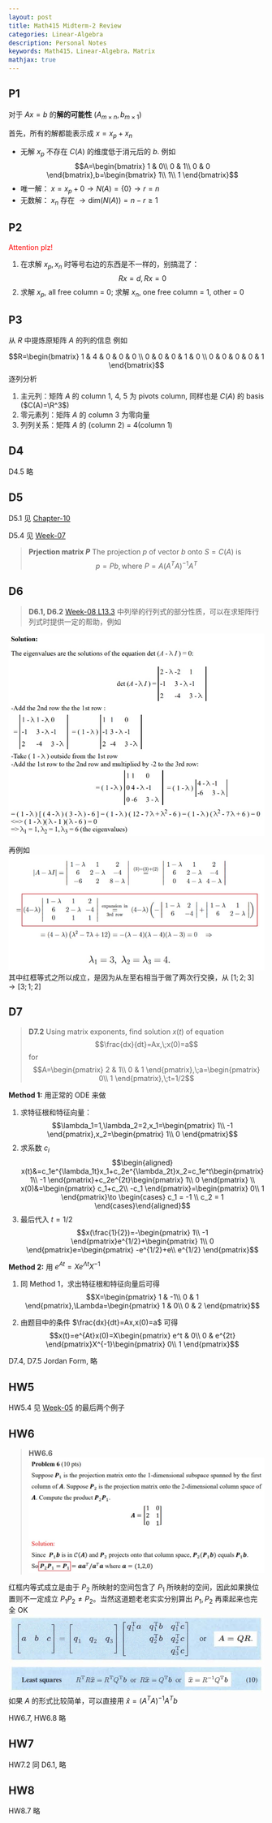 ```yaml
---
layout: post
title: Math415 Midterm-2 Review
categories: Linear-Algebra
description: Personal Notes
keywords: Math415，Linear-Algebra，Matrix
mathjax: true
---
```



## P1
对于 $Ax=b$ 的**解的可能性** ($A_{m\times n},b_{m\times 1}$)

首先，所有的解都能表示成 $x=x_p+x_n$
- 无解
$x_p$ 不存在 $C(A)$ 的维度低于消元后的 $b$. 例如
$$A=\begin{bmatrix}
1 & 0\\
0 & 1\\
0 & 0
\end{bmatrix},b=\begin{bmatrix}
1\\
1\\
1
\end{bmatrix}$$
- 唯一解：
$x=x_p+0\to N(A)=\{0\}\to r=n$
- 无数解：
$x_n$ 存在 $\to \text{dim}(N(A))=n-r \geq 1$

## P2
<font color='red'>Attention plz!</font>
1. 在求解 $x_p,x_n$ 时等号右边的东西是不一样的，别搞混了：
$$Rx=d,Rx=0$$
2. 求解 $x_p$, all free column = 0; 求解 $x_n$, one free column = 1, other = 0

## P3 
从 $R$ 中提炼原矩阵 $A$ 的列的信息
例如

$$R=\begin{bmatrix}
   1 & 4 & 0 & 0 & 0 \\
   0 & 0 & 0 & 1 & 0 \\
   0 & 0 & 0 & 0 & 1 
\end{bmatrix}$$
逐列分析
1. 主元列：矩阵 $A$ 的 column 1, 4, 5 为 pivots column, 同样也是 $C(A)$ 的 basis ($C(A)=\R^3$)
2. 零元素列：矩阵 $A$ 的 column 3 为零向量
3. 列列关系：矩阵 $A$ 的 (column 2) = 4(column 1)

## D4

D4.5 略

## D5

D5.1 见 [Chapter-10](https://zhekaili.github.io/0001/01/10/Math415-chapter-10/)

D5.4 见 [Week-07](https://zhekaili.github.io/0001/04/07/Math415-slides-week-07/#113-projection-of-a-vector-onto-a-subspace-in-mathbbrn)
> **Prjection matrix $P$**
> The projection $p$ of vector $b$ onto $S=C(A)$ is
$$p=Pb,\text{where }P=A(A^TA)^{-1}A^T$$

## D6

> **D6.1, D6.2**
[Week-08 L13.3](https://zhekaili.github.io/0001/04/08/Math415-slides-week-08/#133-properties-of-determinants) 中列举的行列式的部分性质，可以在求矩阵行列式时提供一定的帮助，例如

![pic5](/images/2020/Snipaste_2020-11-24_22-40-58.jpg)

再例如
![pic6](/images/2020/Snipaste_2020-11-25_08-56-48.jpg)
其中红框等式之所以成立，是因为从左至右相当于做了两次行交换，从 $[1;2;3]\to[3;1;2]$


## D7
> **D7.2**
> Using matrix exponents, find solution $x(t)$ of equation
$$\frac{dx}{dt}=Ax,\;x(0)=a$$
for $$A=\begin{pmatrix}
2 & 1\\
0 & 1
\end{pmatrix},\;a=\begin{pmatrix}
0\\
1
\end{pmatrix},\;t=1/2$$

**Method 1:** 用正常的 ODE 来做
1. 求特征根和特征向量：
$$\lambda_1=1,\lambda_2=2,x_1=\begin{pmatrix}
1\\
-1
\end{pmatrix},x_2=\begin{pmatrix}
1\\
0
\end{pmatrix}$$
2. 求系数 $c_i$
$$\begin{aligned}
x(t)&=c_1e^{\lambda_1t}x_1+c_2e^{\lambda_2t}x_2=c_1e^t\begin{pmatrix}
1\\
-1
\end{pmatrix}+c_2e^{2t}\begin{pmatrix}
1\\
0
\end{pmatrix} \\
x(0)&=\begin{pmatrix}
c_1+c_2\\
-c_1
\end{pmatrix}=\begin{pmatrix}
0\\
1
\end{pmatrix}\to \begin{cases}
   c_1 = -1 \\
   c_2 = 1
\end{cases}\end{aligned}$$
3. 最后代入 $t=1/2$
$$x(\frac{1}{2})=-\begin{pmatrix}
1\\
-1
\end{pmatrix}e^{1/2}+\begin{pmatrix}
1\\
0
\end{pmatrix}e=\begin{pmatrix}
-e^{1/2}+e\\
e^{1/2}
\end{pmatrix}$$

**Method 2:** 用 $e^{At}=Xe^{\Lambda t}X^{-1}$
1. 同 Method 1，求出特征根和特征向量后可得
$$X=\begin{pmatrix}
1 & -1\\
0 & 1
\end{pmatrix},\Lambda=\begin{pmatrix}
1 & 0\\
0 & 2
\end{pmatrix}$$

2. 由题目中的条件 $\frac{dx}{dt}=Ax,x(0)=a$ 可得
$$x(t)=e^{At}x(0)=X\begin{pmatrix}
e^t & 0\\
0 & e^{2t}
\end{pmatrix}X^{-1}\begin{pmatrix}
0\\
1
\end{pmatrix}$$

D7.4, D7.5
Jordan Form, 略

## HW5

HW5.4 见 [Week-05](https://zhekaili.github.io/0001/04/05/Math415-slides-week-05/#821-matrices-of-linear-transformations-general-case) 的最后两个例子

## HW6

> **HW6.6**
> ![pic2](/images/2020/Snipaste_2020-11-24_20-50-53.jpg)

红框内等式成立是由于 $P_2$ 所映射的空间包含了 $P_1$ 所映射的空间，因此如果换位置则不一定成立 $P_1P_2\neq P_2$。当然这道题老老实实分别算出 $P_1,P_2$ 再乘起来也完全 OK
![pic3](/images/2020/Snipaste_2020-11-24_20-31-47.jpg)
![pic4](/images/2020/Snipaste_2020-11-24_20-47-13.jpg)
如果 $A$ 的形式比较简单，可以直接用 $\hat{x}=(A^TA)^{-1}A^Tb$

HW6.7, HW6.8 略

## HW7
HW7.2 同 D6.1, 略

## HW8

HW8.7 略








